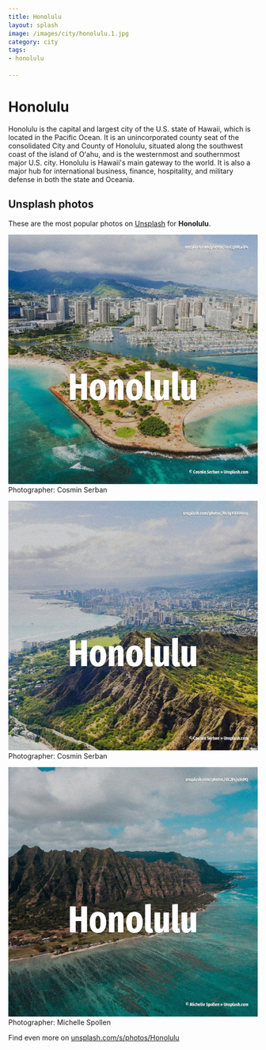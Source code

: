 ```yaml
---
title: Honolulu
layout: splash
image: /images/city/honolulu.1.jpg
category: city
tags:
- honolulu

---
```

# Honolulu

Honolulu  is the capital and largest city of the U.S.
state of Hawaii, which is located in the Pacific Ocean.
It is an unincorporated county seat of the consolidated City and County of Honolulu, situated along 
the southwest coast of the island of Oʻahu, and is the westernmost and southernmost major U.S.
city.
Honolulu is Hawaii's main gateway to the world.
It is also a major hub for international business, finance, hospitality, and military defense in 
both the state and Oceania.

 
## Unsplash photos
These are the most popular photos on [Unsplash](https://unsplash.com) for **Honolulu**.
 
![Honolulu](/images/city/honolulu.1.jpg)
Photographer:  Cosmin Serban
 
![Honolulu](/images/city/honolulu.2.jpg)
Photographer:  Cosmin Serban
 
![Honolulu](/images/city/honolulu.3.jpg)
Photographer:  Michelle Spollen
 
Find even more on [unsplash.com/s/photos/Honolulu](https://unsplash.com/s/photos/Honolulu)
 

